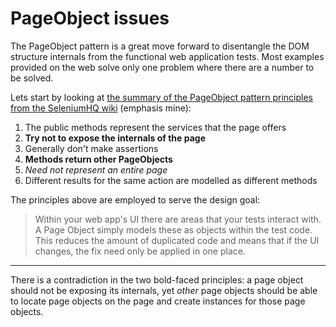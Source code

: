 # PageObject issues

The PageObject pattern is a great move forward to disentangle the
DOM structure internals from the functional web application tests.
Most examples provided on the web solve only one problem where there
are a number to be solved.

Lets start by looking at [the summary of the PageObject pattern
principles from the SeleniumHQ
wiki](https://github.com/SeleniumHQ/selenium/wiki/PageObjects#summary)
(emphasis mine):

1. The public methods represent the services that the page offers
2. **Try not to expose the internals of the page**
3. Generally don't make assertions
4. **Methods return other PageObjects**
5. _Need not represent an entire page_
6. Different results for the same action are modelled as different methods

The principles above are employed to serve the design goal:

> Within your web app's UI there are areas that your tests interact with.
> A Page Object simply models these as objects within the test code.
> This reduces the amount of duplicated code and means that if the UI
> changes, the fix need only be applied in one place.



---------
There is a contradiction in the two bold-faced principles:
a page object should not be exposing its internals, yet *other* page objects
should be able to locate page objects on the page and create instances for
those page objects.
